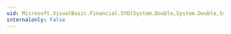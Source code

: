```yaml
---
uid: Microsoft.VisualBasic.Financial.SYD(System.Double,System.Double,System.Double,System.Double)
internalonly: False
---
```

